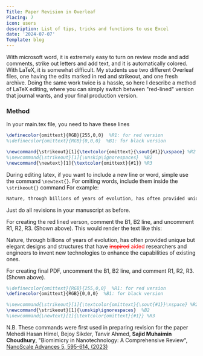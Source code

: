 ```yaml
---
Title: Paper Revision in Overleaf
Placing: 7
icon: users
description: List of tips, tricks and functions to use Excel
date: '2024-07-07'
Template: blog
---
```


With microsoft word, it is extremely easy to turn on review mode and add comments, strike out letters and add text, and it is automatically colored. With LaTeX, it is somewhat difficult. My students use two different Overleaf files, one having the edits marked in red and strikeout, and one fresh archive. Doing the same work twice is a hassle, so here I describe a method of LaTeX editing, where you can simply switch between "red-lined" version that journal wants, and your final production version. 

### Method

In your main.tex file, you need to have these lines
```latex
\definecolor{omittext}{RGB}{255,0,0}  %R1: for red version
%\definecolor{omittext}{RGB}{0,0,0}  %B1: for black version

\newcommand{\strikeout}[1]{\textcolor{omittext}{\sout{#1}}\xspace} %R2
%\newcommand{\strikeout}[1]{\unskip\ignorespaces}  %B2
\newcommand{\newtext}[1]{\textcolor{omittext}{#1}} %R3 
```
During editing latex, if you want to include a new line or word, simple use the command `\newtext{}`. For omiting words, include them inside the `\strikeout{}` command For example:

```latex
Nature, through billions of years of evolution, has often provided unique but elegant designs and structures that have \strikeout{inspired} \newtext{aided} researchers and engineers to invent new technologies to enhance the capabilities of existing ones. 
```
Just do all revisions in your manuscript as before. 

For creating the red lined verson, comment the B1, B2 line, and uncomment R1, R2, R3. (Shown above).
This would render the text like this:

Nature, through billions of years of evolution, has often provided unique but elegant designs and structures that have <span style="color:red"><del>inspired</del> aided</span> researchers and engineers to invent new technologies to enhance the capabilities of existing ones. 

For creating final PDF, uncomment the B1, B2 line, and comment R1, R2, R3. (Shown above).
```latex
%\definecolor{omittext}{RGB}{255,0,0}  %R1: for red version
\definecolor{omittext}{RGB}{0,0,0}  %B1: for black version

%\newcommand{\strikeout}[1]{\textcolor{omittext}{\sout{#1}}\xspace} %R2
\newcommand{\strikeout}[1]{\unskip\ignorespaces}  %B2
%\newcommand{\newtext}[1]{\textcolor{omittext}{#1}} %R3 
```

N.B. These commands were first used in preparing revision for the paper Mehedi Hasan Himel, Bejoy Sikder, Tanvir Ahmed, **Sajid Muhaimin Choudhury**, "Biomimicry in Nanotechnology: A Comprehensive Review", [NanoScale Advances 5, 595-614, (2023)](https://doi.org/10.1039/D2NA00571A) 